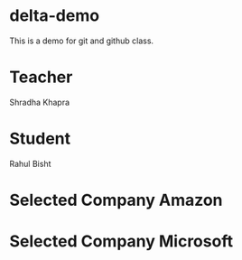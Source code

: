 # delta-demo
This is a demo for git and github class.
# Teacher
Shradha Khapra
# Student
Rahul Bisht
# Selected Company Amazon
# Selected Company Microsoft